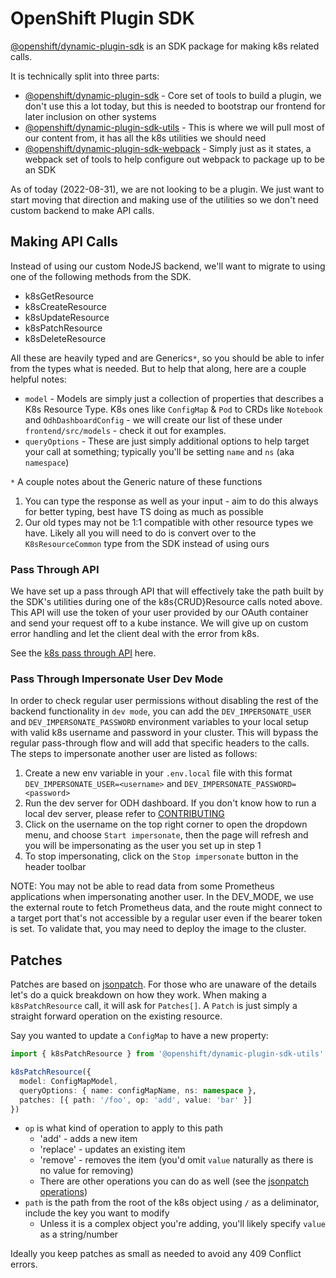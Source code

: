 [k8s pass through API]: ../backend/src/utils/pass-through.ts
[CONTRIBUTING]: ../CONTRIBUTING.md
[@openshift/dynamic-plugin-sdk]: https://www.npmjs.com/package/@openshift/dynamic-plugin-sdk
[@openshift/dynamic-plugin-sdk-utils]: https://www.npmjs.com/package/@openshift/dynamic-plugin-sdk-utils
[@openshift/dynamic-plugin-sdk-webpack]: https://www.npmjs.com/package/@openshift/dynamic-plugin-sdk-webpack
[jsonpatch]: https://jsonpatch.com/
[jsonpatch operations]: https://jsonpatch.com/#operations

# OpenShift Plugin SDK

[@openshift/dynamic-plugin-sdk] is an SDK package for making k8s related calls.

It is technically split into three parts:

- [@openshift/dynamic-plugin-sdk] - Core set of tools to build a plugin, we don't use this a lot today, but this is needed to bootstrap our frontend for later inclusion on other systems
- [@openshift/dynamic-plugin-sdk-utils] - This is where we will pull most of our content from, it has all the k8s utilities we should need
- [@openshift/dynamic-plugin-sdk-webpack] - Simply just as it states, a webpack set of tools to help configure out webpack to package up to be an SDK

As of today (2022-08-31), we are not looking to be a plugin. We just want to start moving that direction and making use of the utilities so we don't need custom backend to make API calls.

## Making API Calls

Instead of using our custom NodeJS backend, we'll want to migrate to using one of the following methods from the SDK.

- k8sGetResource
- k8sCreateResource
- k8sUpdateResource
- k8sPatchResource
- k8sDeleteResource

All these are heavily typed and are Generics`*`, so you should be able to infer from the types what is needed. But to help that along, here are a couple helpful notes:

- `model` - Models are simply just a collection of properties that describes a K8s Resource Type. K8s ones like `ConfigMap` & `Pod` to CRDs like `Notebook` and `OdhDashboardConfig` - we will create our list of these under `frontend/src/models` - check it out for examples.
- `queryOptions` - These are just simply additional options to help target your call at something; typically you'll be setting `name` and `ns` (aka `namespace`)

`*` A couple notes about the Generic nature of these functions

1. You can type the response as well as your input - aim to do this always for better typing, best have TS doing as much as possible
2. Our old types may not be 1:1 compatible with other resource types we have. Likely all you will need to do is convert over to the `K8sResourceCommon` type from the SDK instead of using ours

### Pass Through API

We have set up a pass through API that will effectively take the path built by the SDK's utilities during one of the k8s{CRUD}Resource calls noted above. This API will use the token of your user provided by our OAuth container and send your request off to a kube instance. We will give up on custom error handling and let the client deal with the error from k8s.

See the [k8s pass through API] here.

### Pass Through Impersonate User Dev Mode

In order to check regular user permissions without disabling the rest of the backend functionality in `dev mode`, you can add the `DEV_IMPERSONATE_USER` and `DEV_IMPERSONATE_PASSWORD` environment variables to your local setup with valid k8s username and password in your cluster. This will bypass the regular pass-through flow and will add that specific headers to the calls. The steps to impersonate another user are listed as follows:

1. Create a new env variable in your `.env.local` file with this format `DEV_IMPERSONATE_USER=<username>` and `DEV_IMPERSONATE_PASSWORD=<password>`
2. Run the dev server for ODH dashboard. If you don't know how to run a local dev server, please refer to [CONTRIBUTING]
3. Click on the username on the top right corner to open the dropdown menu, and choose `Start impersonate`, then the page will refresh and you will be impersonating as the user you set up in step 1
4. To stop impersonating, click on the `Stop impersonate` button in the header toolbar

NOTE: You may not be able to read data from some Prometheus applications when impersonating another user. In the DEV_MODE, we use the external route to fetch Prometheus data, and the route might connect to a target port that's not accessible by a regular user even if the bearer token is set. To validate that, you may need to deploy the image to the cluster.

## Patches

Patches are based on [jsonpatch]. For those who are unaware of the details let's do a quick breakdown on how they work. When making a `k8sPatchResource` call, it will ask for `Patches[]`. A `Patch` is just simply a straight forward operation on the existing resource.

Say you wanted to update a `ConfigMap` to have a new property:

```ts
import { k8sPatchResource } from '@openshift/dynamic-plugin-sdk-utils';

k8sPatchResource({
  model: ConfigMapModel,
  queryOptions: { name: configMapName, ns: namespace },
  patches: [{ path: '/foo', op: 'add', value: 'bar' }]
})
```

- `op` is what kind of operation to apply to this path
  - 'add' - adds a new item
  - 'replace' - updates an existing item
  - 'remove' - removes the item (you'd omit `value` naturally as there is no value for removing)
  - There are other operations you can do as well (see the [jsonpatch operations])
- `path` is the path from the root of the k8s object using `/` as a deliminator, include the key you want to modify
  - Unless it is a complex object you're adding, you'll likely specify `value` as a string/number

Ideally you keep patches as small as needed to avoid any 409 Conflict errors.
